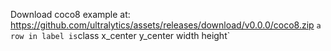 Download coco8 example at: https://github.com/ultralytics/assets/releases/download/v0.0.0/coco8.zip
`
a row in label is `class x_center y_center width height`
